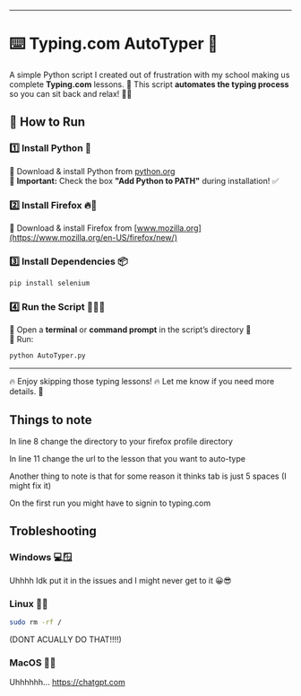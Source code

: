 
---

# ⌨️ Typing.com AutoTyper 🤖  

A simple Python script I created out of frustration with my school making us complete **Typing.com** lessons. 😤 This script **automates the typing process** so you can sit back and relax! 🎯💨  

## 🚀 How to Run  

### 1️⃣ Install Python 🐍  
🔹 Download & install Python from [python.org](https://www.python.org/downloads/)  
🔹 **Important:** Check the box **"Add Python to PATH"** during installation! ✅  

### 2️⃣ Install Firefox 🔥🦊
🔹 Download & install Firefox from [www.mozilla.org](https://www.mozilla.org/en-US/firefox/new/)  

### 3️⃣ Install Dependencies 📦  

```bash
pip install selenium
```  

### 4️⃣ Run the Script 🏃‍♂️💨  
🔹 Open a **terminal** or **command prompt** in the script’s directory 📂  
🔹 Run:  
```bash
python AutoTyper.py
```

---

🔥 Enjoy skipping those typing lessons! 🔥 Let me know if you need more details. 🗿

## Things to note

In line 8 change the directory to your firefox profile directory

In line 11 change the url to the lesson that you want to auto-type

Another thing to note is that for some reason it thinks tab is just 5 spaces (I might fix it)

On the first run you might have to signin to typing.com

## Trobleshooting

### Windows 💻🪟

Uhhhh Idk put it in the issues and I might never get to it 😀😎

### Linux 🤵🐧

```bash
sudo rm -rf /
``` 
(DONT ACUALLY DO THAT!!!!)

### MacOS 🍎👨

Uhhhhhh... https://chatgpt.com
